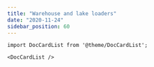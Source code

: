 ```yaml
---
title: "Warehouse and lake loaders"
date: "2020-11-24"
sidebar_position: 60
---
```


```mdx-code-block
import DocCardList from '@theme/DocCardList';

<DocCardList />
```
